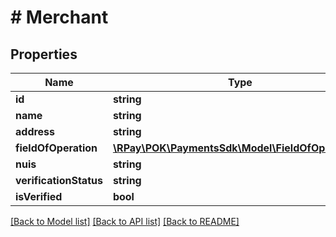 # # Merchant

## Properties

| Name                   | Type                                                                      | Description | Notes      |
|------------------------|---------------------------------------------------------------------------|-------------|------------|
| **id**                 | **string**                                                                |             |            |
| **name**               | **string**                                                                |             |            |
| **address**            | **string**                                                                |             |            |
| **fieldOfOperation**   | [**\RPay\POK\PaymentsSdk\Model\FieldOfOperation[]**](FieldOfOperation.md) |             | [optional] |
| **nuis**               | **string**                                                                |             |            |
| **verificationStatus** | **string**                                                                |             |            |
| **isVerified**         | **bool**                                                                  |             | [optional] |

[[Back to Model list]](../../README.md#models) [[Back to API list]](../../README.md#endpoints) [[Back to README]](../../README.md)
